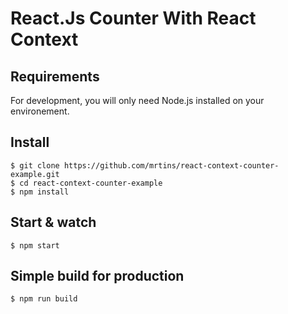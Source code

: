 # React.Js Counter With React Context

## Requirements

For development, you will only need Node.js installed on your environement.

## Install

    $ git clone https://github.com/mrtins/react-context-counter-example.git
    $ cd react-context-counter-example
    $ npm install

## Start & watch

    $ npm start

## Simple build for production

    $ npm run build

